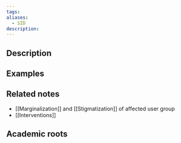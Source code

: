 ```yaml
---
tags: 
aliases:
  - SID
description:
---
```


## Description


## Examples 

## Related notes 
- [[Marginalization]] and [[Stigmatization]] of affected user group
- [[Interventions]]

## Academic roots
